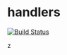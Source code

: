 # handlers

[![Build Status](https://travis-ci.org/atomisthqa/handlers.svg?branch=master)](https://travis-ci.org/atomisthqa/handlers)

z
